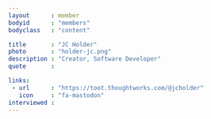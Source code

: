 ```yaml
---
layout      : member
bodyid      : "members"
bodyclass   : "content"

title       : "JC Holder"
photo       : "holder-jc.png"
description : "Creator, Software Developer"
quote       : 

links:
 - url      : "https://toot.thoughtworks.com/@jcholder"
   icon     : "fa-mastodon"
interviewed : 
---
```

